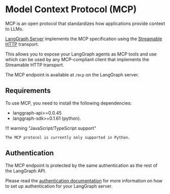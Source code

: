 # Model Context Protocol (MCP)

MCP is an open protocol that standardizes how applications provide context to LLMs.

[LangGraph Server](./langgraph_server.md) implements the MCP specification using the 
[Streamable HTTP](https://spec.modelcontextprotocol.io/specification/2025-03-26/basic/transports/#streamable-http) transport.

This allows you to expose your LangGraph agents as MCP tools and use
which can be used by any MCP-compliant client that implements the Streamable HTTP transport.

The MCP endpoint is available at `/mcp` on the LangGraph server.

## Requirements

To use MCP, you need to install the following dependencies:

* langgraph-api>=0.0.45
* langgraph-sdk>=0.1.61 (python).

!!! warning "JavaScript/TypeScript support"

    The MCP protocol is currently only supported in Python.

## Authentication

The MCP endpoint is protected by the same authentication as the rest of the LangGraph API.

Please read the [authentication documentation](./auth.md) for more information on how to set up authentication for your LangGraph server.



